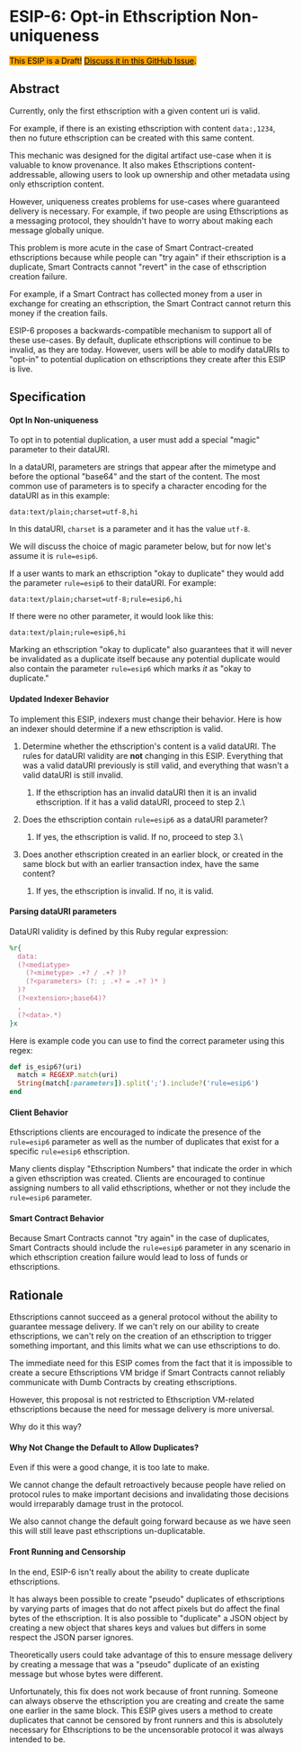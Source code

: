 # ESIP-6: Opt-in Ethscription Non-uniqueness

<mark style="background-color:orange;">This ESIP is a Draft!</mark> [<mark style="background-color:orange;">Discuss it in this GitHub Issue</mark>](https://github.com/ethscriptions-protocol/ESIP-Discussion/issues/10)<mark style="background-color:orange;">.</mark>

## Abstract

Currently, only the first ethscription with a given content uri is valid.

For example, if there is an existing ethscription with content `data:,1234`, then no future ethscription can be created with this same content.

This mechanic was designed for the digital artifact use-case when it is valuable to know provenance. It also makes Ethscriptions content-addressable, allowing users to look up ownership and other metadata using only ethscription content.

However, uniqueness creates problems for use-cases where guaranteed delivery is necessary. For example, if two people are using Ethscriptions as a messaging protocol, they shouldn't have to worry about making each message globally unique.

This problem is more acute in the case of Smart Contract-created ethscriptions because while people can "try again" if their ethscription is a duplicate, Smart Contracts cannot "revert" in the case of ethscription creation failure.

For example, if a Smart Contract has collected money from a user in exchange for creating an ethscription, the Smart Contract cannot return this money if the creation fails.

ESIP-6 proposes a backwards-compatible mechanism to support all of these use-cases. By default, duplicate ethscriptions will continue to be invalid, as they are today. However, users will be able to modify dataURIs to "opt-in" to potential duplication on ethscriptions they create after this ESIP is live.

## Specification

#### Opt In Non-uniqueness

To opt in to potential duplication, a user must add a special "magic" parameter to their dataURI.

In a dataURI, parameters are strings that appear after the mimetype and before the optional "base64" and the start of the content. The most common use of parameters is to specify a character encoding for the dataURI as in this example:

`data:text/plain;charset=utf-8,hi`

In this dataURI, `charset` is a parameter and it has the value `utf-8`.

We will discuss the choice of magic parameter below, but for now let's assume it is `rule=esip6`.

If a user wants to mark an ethscription "okay to duplicate" they would add the parameter `rule=esip6` to their dataURI. For example:

`data:text/plain;charset=utf-8;rule=esip6,hi`

If there were no other parameter, it would look like this:

`data:text/plain;rule=esip6,hi`

Marking an ethscription "okay to duplicate" also guarantees that it will never be invalidated as a duplicate itself because any potential duplicate would also contain the parameter `rule=esip6` which marks _it_ as "okay to duplicate."

#### Updated Indexer Behavior

To implement this ESIP, indexers must change their behavior. Here is how an indexer should determine if a new ethscription is valid.

1. Determine whether the ethscription's content is a valid dataURI. The rules for dataURI validity are **not** changing in this ESIP. Everything that was a valid dataURI previously is still valid, and everything that wasn't a valid dataURI is still invalid.
   1. If the ethscription has an invalid dataURI then it is an invalid ethscription. If it has a valid dataURI, proceed to step 2.\

2. Does the ethscription contain `rule=esip6` as a dataURI parameter?
   1. If yes, the ethscription is valid. If no, proceed to step 3.\

3. Does another ethscription created in an earlier block, or created in the same block but with an earlier transaction index, have the same content?
   1. If yes, the ethscription is invalid. If no, it is valid.

#### Parsing dataURI parameters

DataURI validity is defined by this Ruby regular expression:

```ruby
%r{
  data:
  (?<mediatype>
    (?<mimetype> .+? / .+? )?
    (?<parameters> (?: ; .+? = .+? )* )
  )?
  (?<extension>;base64)?
  ,
  (?<data>.*)
}x
```

Here is example code you can use to find the correct parameter using this regex:

```ruby
def is_esip6?(uri)
  match = REGEXP.match(uri)
  String(match[:parameters]).split(';').include?('rule=esip6')
end
```

#### Client Behavior

Ethscriptions clients are encouraged to indicate the presence of the `rule=esip6` parameter as well as the number of duplicates that exist for a specific `rule=esip6` ethscription.

Many clients display "Ethscription Numbers" that indicate the order in which a given ethscription was created. Clients are encouraged to continue assigning numbers to all valid ethscriptions, whether or not they include the `rule=esip6` parameter.

#### Smart Contract Behavior

Because Smart Contracts cannot "try again" in the case of duplicates, Smart Contracts should include the `rule=esip6` parameter in any scenario in which ethscription creation failure would lead to loss of funds or ethscriptions.

## Rationale

Ethscriptions cannot succeed as a general protocol without the ability to guarantee message delivery. If we can't rely on our ability to create ethscriptions, we can't rely on the creation of an ethscription to trigger something important, and this limits what we can use ethscriptions to do.

The immediate need for this ESIP comes from the fact that it is impossible to create a secure Ethscriptions VM bridge if Smart Contracts cannot reliably communicate with Dumb Contracts by creating ethscriptions.

However, this proposal is not restricted to Ethscription VM-related ethscriptions because the need for message delivery is more universal.

Why do it this way?

#### Why Not Change the Default to Allow Duplicates?

Even if this were a good change, it is too late to make.

We cannot change the default retroactively because people have relied on protocol rules to make important decisions and invalidating those decisions would irreparably damage trust in the protocol.

We also cannot change the default going forward because as we have seen this will still leave past ethscriptions un-duplicatable.

#### Front Running and Censorship

In the end, ESIP-6 isn't really about the ability to create duplicate ethscriptions.

It has always been possible to create "pseudo" duplicates of ethscriptions by varying parts of images that do not affect pixels but do affect the final bytes of the ethscription. It is also possible to "duplicate" a JSON object by creating a new object that shares keys and values but differs in some respect the JSON parser ignores.

Theoretically users could take advantage of this to ensure message delivery by creating a message that was a "pseudo" duplicate of an existing message but whose bytes were different.

Unfortunately, this fix does not work because of front running. Someone can always observe the ethscription you are creating and create the same one earlier in the same block. This ESIP gives users a method to create duplicates that cannot be censored by front runners and this is absolutely necessary for Ethscriptions to be the uncensorable protocol it was always intended to be.
